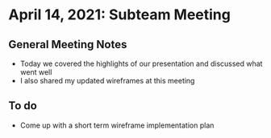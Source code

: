 # April 14, 2021: Subteam Meeting
## General Meeting Notes
- Today we covered the highlights of our presentation and discussed what went well
- I also shared my updated wireframes at this meeting
## To do 
- Come up with a short term wireframe implementation plan 
